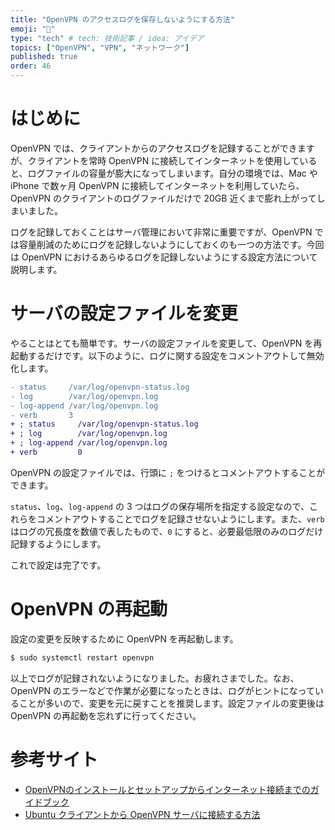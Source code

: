 ```yaml
---
title: "OpenVPN のアクセスログを保存しないようにする方法"
emoji: "🤖"
type: "tech" # tech: 技術記事 / idea: アイデア
topics: ["OpenVPN", "VPN", "ネットワーク"]
published: true
order: 46
---
```


# はじめに
OpenVPN では、クライアントからのアクセスログを記録することができますが、クライアントを常時 OpenVPN に接続してインターネットを使用していると、ログファイルの容量が膨大になってしまいます。自分の環境では、Mac や iPhone で数ヶ月 OpenVPN に接続してインターネットを利用していたら、OpenVPN のクライアントのログファイルだけで 20GB 近くまで膨れ上がってしまいました。

ログを記録しておくことはサーバ管理において非常に重要ですが、OpenVPN では容量削減のためにログを記録しないようにしておくのも一つの方法です。今回は OpenVPN におけるあらゆるログを記録しないようにする設定方法について説明します。

# サーバの設定ファイルを変更
やることはとても簡単です。サーバの設定ファイルを変更して、OpenVPN を再起動するだけです。以下のように、ログに関する設定をコメントアウトして無効化します。

```diff
- status     /var/log/openvpn-status.log
- log        /var/log/openvpn.log
- log-append /var/log/openvpn.log
- verb       3
+ ; status     /var/log/openvpn-status.log
+ ; log        /var/log/openvpn.log
+ ; log-append /var/log/openvpn.log
+ verb         0
```

OpenVPN の設定ファイルでは、行頭に `;` をつけるとコメントアウトすることができます。

`status`、`log`、`log-append` の 3 つはログの保存場所を指定する設定なので、これらをコメントアウトすることでログを記録させないようにします。また、`verb` はログの冗長度を数値で表したもので、`0` にすると、必要最低限のみのログだけ記録するようにします。

これで設定は完了です。

# OpenVPN の再起動
設定の変更を反映するために OpenVPN を再起動します。

```bash
$ sudo systemctl restart openvpn
```

以上でログが記録されないようになりました。お疲れさまでした。なお、OpenVPN のエラーなどで作業が必要になったときは、ログがヒントになっていることが多いので、変更を元に戻すことを推奨します。設定ファイルの変更後は OpenVPN の再起動を忘れずに行ってください。

# 参考サイト
* [OpenVPNのインストールとセットアップからインターネット接続までのガイドブック](https://qiita.com/noraworld/items/2fe6be489e1d93c748b8)
* [Ubuntu クライアントから OpenVPN サーバに接続する方法](https://qiita.com/noraworld/items/05658055446c41482cce)
